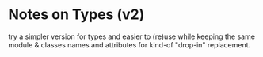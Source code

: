 # Notes on Types (v2)

try a simpler version for types and easier to (re)use
while keeping the same module & classes names and attributes for
kind-of "drop-in" replacement.
